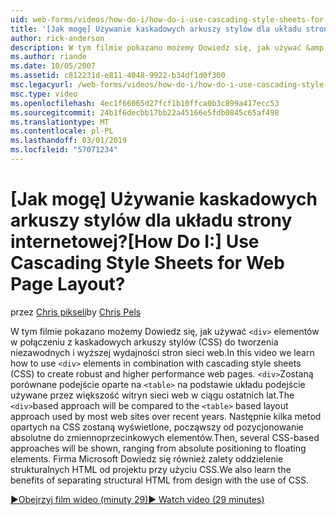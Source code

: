 ```yaml
---
uid: web-forms/videos/how-do-i/how-do-i-use-cascading-style-sheets-for-web-page-layout
title: '[Jak mogę] Używanie kaskadowych arkuszy stylów dla układu strony internetowej? | Microsoft Docs'
author: rick-anderson
description: W tym filmie pokazano możemy Dowiedz się, jak używać &amp;lt; div&amp;kolejno elementy w połączeniu z kaskadowych arkuszy stylów (CSS) do tworzenia niezawodnych i wyższej wydajności sieci web p...
ms.author: riande
ms.date: 10/05/2007
ms.assetid: c812231d-e811-4048-9922-b34df1d0f300
msc.legacyurl: /web-forms/videos/how-do-i/how-do-i-use-cascading-style-sheets-for-web-page-layout
msc.type: video
ms.openlocfilehash: 4ec1f66065d27fcf1b10ffca0b3c899a417ecc53
ms.sourcegitcommit: 24b1f6decbb17bb22a45166e5fdb0845c65af498
ms.translationtype: MT
ms.contentlocale: pl-PL
ms.lasthandoff: 03/01/2019
ms.locfileid: "57071234"
---
```

<a name="how-do-i-use-cascading-style-sheets-for-web-page-layout"></a><span data-ttu-id="e938a-104">[Jak mogę] Używanie kaskadowych arkuszy stylów dla układu strony internetowej?</span><span class="sxs-lookup"><span data-stu-id="e938a-104">[How Do I:] Use Cascading Style Sheets for Web Page Layout?</span></span>
====================
<span data-ttu-id="e938a-105">przez [Chris pikseli](https://twitter.com/chrispels)</span><span class="sxs-lookup"><span data-stu-id="e938a-105">by [Chris Pels](https://twitter.com/chrispels)</span></span>

<span data-ttu-id="e938a-106">W tym filmie pokazano możemy Dowiedz się, jak używać `<div>` elementów w połączeniu z kaskadowych arkuszy stylów (CSS) do tworzenia niezawodnych i wyższej wydajności stron sieci web.</span><span class="sxs-lookup"><span data-stu-id="e938a-106">In this video we learn how to use `<div>` elements in combination with cascading style sheets (CSS) to create robust and higher performance web pages.</span></span> <span data-ttu-id="e938a-107">`<div>`Zostaną porównane podejście oparte na `<table>` na podstawie układu podejście używane przez większość witryn sieci web w ciągu ostatnich lat.</span><span class="sxs-lookup"><span data-stu-id="e938a-107">The `<div>`based approach will be compared to the `<table>` based layout approach used by most web sites over recent years.</span></span> <span data-ttu-id="e938a-108">Następnie kilka metod opartych na CSS zostaną wyświetlone, począwszy od pozycjonowanie absolutne do zmiennoprzecinkowych elementów.</span><span class="sxs-lookup"><span data-stu-id="e938a-108">Then, several CSS-based approaches will be shown, ranging from absolute positioning to floating elements.</span></span> <span data-ttu-id="e938a-109">Firma Microsoft Dowiedz się również zalety oddzielenie strukturalnych HTML od projektu przy użyciu CSS.</span><span class="sxs-lookup"><span data-stu-id="e938a-109">We also learn the benefits of separating structural HTML from design with the use of CSS.</span></span>

[<span data-ttu-id="e938a-110">&#9654;Obejrzyj film wideo (minuty 29)</span><span class="sxs-lookup"><span data-stu-id="e938a-110">&#9654; Watch video (29 minutes)</span></span>](https://channel9.msdn.com/Blogs/ASP-NET-Site-Videos/how-do-i-use-cascading-style-sheets-for-web-page-layout)
